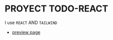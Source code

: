 # PROYECT TODO-REACT

I use `REACT` AND `TAILWIND`
- [preview page](https://fanciful-pony-a0cf5a.netlify.app/)